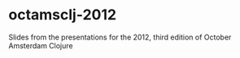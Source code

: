 octamsclj-2012
==============

Slides from the presentations for the 2012, third edition of October Amsterdam Clojure